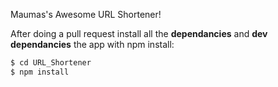 Maumas's Awesome URL Shortener!

After doing a pull request install all the **dependancies** and **dev dependancies** the app with npm install:

```bash
$ cd URL_Shortener
$ npm install
```
